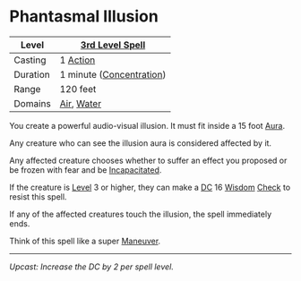 # Phantasmal Illusion

| Level    | [3rd Level Spell](3rd%20Level%20Spells.md)                                       |
| -------- | ---------------------------------------------------------------------------------- |
| Casting  | 1 [Action](../../../../Game%20Procedures/Action.md)                                |
| Duration | 1 minute ([Concentration](../../../Spellcasting/Concentration.md))                              |
| Range    | 120 feet                                                                           |
| Domains  | [Air](../../Spell%20Domains/Air.md), [Water](../../Spell%20Domains/Water.md) |

You create a powerful audio-visual illusion. It must fit inside a 15 foot [Aura](../../Areas%20of%20Effect/Aura.md).

Any creature who can see the illusion aura is considered affected by it.

Any affected creature chooses whether to suffer an effect you proposed or be frozen with fear and be [Incapacitated](../../../../Conditions/Incapacitated.md).

If the creature is [Level](../../../../Player%20Characters/Derived%20Statistics/Level.md) 3 or higher, they can make a [DC](../../../../Game%20Procedures/DC.md) 16 [Wisdom](../../../../Player%20Characters/Chosen%20Statistics/Wisdom.md) [Check](../../../../Game%20Procedures/Check.md) to resist this spell.

If any of the affected creatures touch the illusion, the spell immediately ends.

Think of this spell like a super [Maneuver](../../../../Game%20Procedures/Maneuver.md).

---
*Upcast: Increase the DC by 2 per spell level.*
